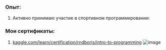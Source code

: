 ### Опыт:
1) Активно принимаю участие в спортивном программировании:


### Мои сертификаты:

1) [kaggle.com/learn/certification/rndboris/intro-to-programming](https://user-images.githubusercontent.com/55090151/253735510-07cd3fcc-1af4-48a1-880a-2bf2c2e9adfd.png)
![image](https://github.com/SENATOROVAI/KOTKOKOSRND/assets/55090151/07cd3fcc-1af4-48a1-880a-2bf2c2e9adfd)


